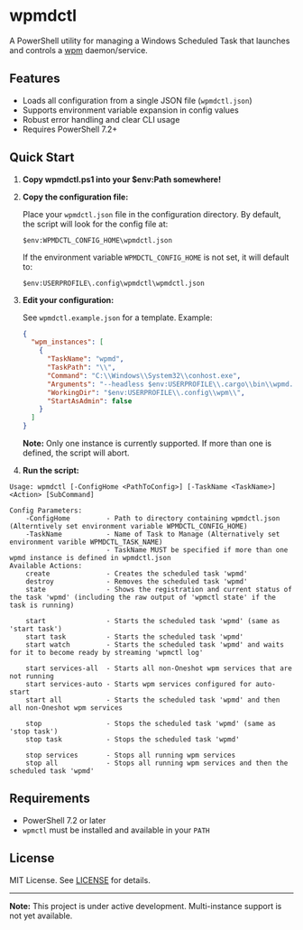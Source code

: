 # wpmdctl

A PowerShell utility for managing a Windows Scheduled Task that launches and controls a [wpm](https://github.com/LGUG2Z/wpm) daemon/service.

## Features

- Loads all configuration from a single JSON file (`wpmdctl.json`)
- Supports environment variable expansion in config values
- Robust error handling and clear CLI usage
- Requires PowerShell 7.2+

## Quick Start

1. **Copy wpmdctl.ps1 into your $env:Path somewhere!**

1. **Copy the configuration file:**

   Place your `wpmdctl.json` file in the configuration directory. By default, the script will look for the config file at:

   ```
   $env:WPMDCTL_CONFIG_HOME\wpmdctl.json
   ```

   If the environment variable `WPMDCTL_CONFIG_HOME` is not set, it will default to:

   ```
   $env:USERPROFILE\.config\wpmdctl\wpmdctl.json
   ```

2. **Edit your configuration:**

   See `wpmdctl.example.json` for a template. Example:

   ```json
   {
     "wpm_instances": [
       {
         "TaskName": "wpmd",
         "TaskPath": "\\",
         "Command": "C:\\Windows\\System32\\conhost.exe",
         "Arguments": "--headless $env:USERPROFILE\\.cargo\\bin\\wpmd.exe $env:USERPROFILE\\.config\\wpm\\",
         "WorkingDir": "$env:USERPROFILE\\.config\\wpm\\",
         "StartAsAdmin": false
       }
     ]
   }
   ```

   **Note:** Only one instance is currently supported. If more than one is defined, the script will abort.

3. **Run the script:**

```
Usage: wpmdctl [-ConfigHome <PathToConfig>] [-TaskName <TaskName>] <Action> [SubCommand]

Config Parameters:
    -ConfigHome         - Path to directory containing wpmdctl.json (Alterntively set environment variable WPMDCTL_CONFIG_HOME)
    -TaskName           - Name of Task to Manage (Alternatively set environment varible WPMDCTL_TASK_NAME)
                        - TaskName MUST be specified if more than one wpmd instance is defined in wpmdctl.json
Available Actions:
    create              - Creates the scheduled task 'wpmd'
    destroy             - Removes the scheduled task 'wpmd'
    state               - Shows the registration and current status of the task 'wpmd' (including the raw output of 'wpmctl state' if the task is running)

    start               - Starts the scheduled task 'wpmd' (same as 'start task')
    start task          - Starts the scheduled task 'wpmd'
    start watch         - Starts the scheduled task 'wpmd' and waits for it to become ready by streaming 'wpmctl log'

    start services-all  - Starts all non-Oneshot wpm services that are not running
    start services-auto - Starts wpm services configured for auto-start
    start all           - Starts the scheduled task 'wpmd' and then all non-Oneshot wpm services

    stop                - Stops the scheduled task 'wpmd' (same as 'stop task')
    stop task           - Stops the scheduled task 'wpmd'

    stop services       - Stops all running wpm services
    stop all            - Stops all running wpm services and then the scheduled task 'wpmd'
``` 

## Requirements

- PowerShell 7.2 or later
- `wpmctl` must be installed and available in your `PATH`

## License

MIT License. See [LICENSE](LICENSE) for details.

---

**Note:** This project is under active development. Multi-instance support is not yet available.
